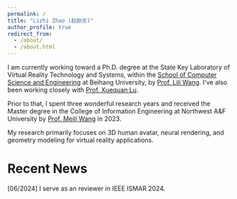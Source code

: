 ```yaml
---
permalink: /
title: "Lizhi Zhao (赵励志)"
author_profile: true
redirect_from: 
  - /about/
  - /about.html
---
```

I am currently working toward a Ph.D. degree at the State Key Laboratory of Virtual Reality Technology and Systems, within the [School of Computer Science and Engineering](https://scse.buaa.edu.cn/) at Beihang University, by [Prof. Lili Wang](https://liliwang.net/). I've also been working closely with [Prof. Xuequan Lu](http://www.xuequanlu.com/).

Prior to that, I spent three wonderful research years and received the Master degree in the College of Information Engineering at  Northwest A&F University by [Prof. Meili Wang](https://scholar.google.com/citations?user=yNb6-d4AAAAJ) in 2023.

My research primarily focuses on 3D human avatar, neural rendering, and geometry modeling for virtual reality applications.

Recent News
======
[06/2024] I serve as an reviewer in IEEE ISMAR 2024.


